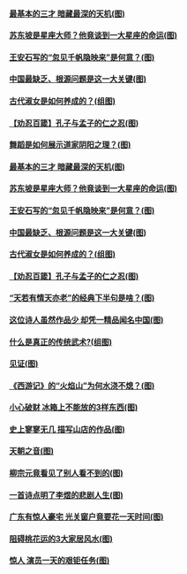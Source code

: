 #### [最基本的三才 暗藏最深的天机(图)](../pages/p7/999768.md?t=03120304) 
#### [苏东坡是星座大师？他竟谈到一大星座的命运(图)](../pages/p7/998927.md?t=03120304) 
#### [王安石写的“忽见千帆隐映来”是何意？(图)](../pages/p7/999994.md?t=03120304) 
#### [中国最缺乏、根源问题是这一大关键(图)](../pages/p7/1000038.md?t=03120304) 
#### [古代淑女是如何养成的？(组图)](../pages/p7/999787.md?t=03120304) 
#### [【劝忍百箴】孔子与孟子的仁之忍(图)](../pages/p7/1000035.md?t=03120304) 
#### [舞蹈是如何展示道家阴阳之理？(图)](../pages/p7/1000232.md?t=03120304) 
#### [最基本的三才 暗藏最深的天机(图)](../pages/p7/999768.md?t=03120304) 
#### [苏东坡是星座大师？他竟谈到一大星座的命运(图)](../pages/p7/998927.md?t=03120304) 
#### [王安石写的“忽见千帆隐映来”是何意？(图)](../pages/p7/999994.md?t=03120304) 
#### [中国最缺乏、根源问题是这一大关键(图)](../pages/p7/1000038.md?t=03120304) 
#### [古代淑女是如何养成的？(组图)](../pages/p7/999787.md?t=03120304) 
#### [【劝忍百箴】孔子与孟子的仁之忍(图)](../pages/p7/1000035.md?t=03120304) 
#### [“天若有情天亦老”的经典下半句是啥？(图)](../pages/p7/1000016.md?t=03120304) 
#### [这位诗人虽然作品少 却凭一精品闻名中国(图)](../pages/p7/998583.md?t=03120304) 
#### [什么是真正的传统武术?(组图)](../pages/p7/999859.md?t=03120304) 
#### [见证(图)](../pages/p7/1000095.md?t=03120304) 
#### [《西游记》的“火焰山”为何水浇不熄？(图)](../pages/p7/999301.md?t=03120304) 
#### [小心破财 冰箱上不能放的3样东西(图)](../pages/p7/997930.md?t=03120304) 
#### [史上寥寥无几 描写山店的作品(图)](../pages/p7/999990.md?t=03120304) 
#### [天朝之音(图)](../pages/p7/999831.md?t=03120304) 
#### [柳宗元竟看见了别人看不到的(图)](../pages/p7/999631.md?t=03120304) 
#### [一首诗点明了李煜的悲剧人生(图)](../pages/p7/999433.md?t=03120304) 
#### [广东有惊人豪宅 光关窗户竟要花一天时间(图)](../pages/p7/998926.md?t=03120304) 
#### [阻碍桃花运的3大家居风水(图)](../pages/p7/997864.md?t=03120304) 
#### [惊人 演员一天的艰钜任务(图)](../pages/p7/999760.md?t=03120304) 
